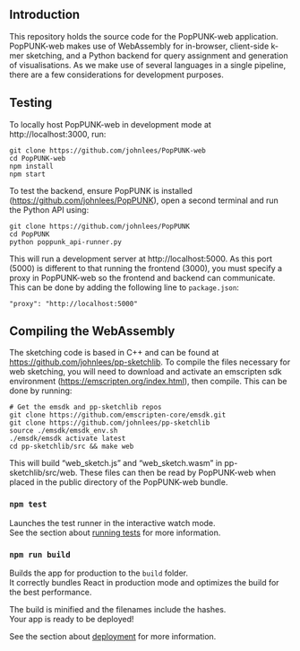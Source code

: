 ## Introduction

This repository holds the source code for the PopPUNK-web application. PopPUNK-web makes use of WebAssembly for in-browser, client-side k-mer sketching, and a Python backend for query assignment and generation of visualisations. As we make use of several languages in a single pipeline, there are a few considerations for development purposes.

## Testing

To locally host PopPUNK-web in development mode at http://localhost:3000, run:
```
git clone https://github.com/johnlees/PopPUNK-web
cd PopPUNK-web
npm install
npm start
```
To test the backend, ensure PopPUNK is installed (https://github.com/johnlees/PopPUNK), open a second terminal and run the Python API using:
```
git clone https://github.com/johnlees/PopPUNK
cd PopPUNK
python poppunk_api-runner.py
```
This will run a development server at http://localhost:5000. As this port (5000) is different to that running the frontend (3000), you must specify a proxy in PopPUNK-web so the frontend and backend can communicate. This can be done by adding the following line to ```package.json```:
```
"proxy": "http://localhost:5000"
```

## Compiling the WebAssembly

The sketching code is based in C++ and can be found at https://github.com/johnlees/pp-sketchlib. To compile the files necessary for web sketching, you will need to download and activate an emscripten sdk environment (https://emscripten.org/index.html), then compile. This can be done by running:
```
# Get the emsdk and pp-sketchlib repos
git clone https://github.com/emscripten-core/emsdk.git
git clone https://github.com/johnlees/pp-sketchlib
source ./emsdk/emsdk_env.sh
./emsdk/emsdk activate latest
cd pp-sketchlib/src && make web
```
This will build “web_sketch.js” and “web_sketch.wasm” in pp-sketchlib/src/web. These files can then be read by PopPUNK-web when placed in the public directory of the PopPUNK-web bundle.

### `npm test`

Launches the test runner in the interactive watch mode.<br />
See the section about [running tests](https://facebook.github.io/create-react-app/docs/running-tests) for more information.

### `npm run build`

Builds the app for production to the `build` folder.<br />
It correctly bundles React in production mode and optimizes the build for the best performance.

The build is minified and the filenames include the hashes.<br />
Your app is ready to be deployed!

See the section about [deployment](https://facebook.github.io/create-react-app/docs/deployment) for more information.
